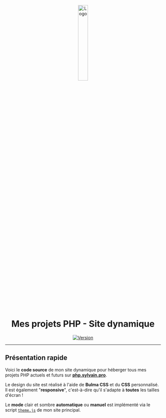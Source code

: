 <div align="center">
  <a href="https://php.sylvain.pro"><img src="https://php.sylvain.pro/assets/images/logo.png" alt="Logo" width="25%" height="auto"/></a>

  # Mes projets PHP - Site dynamique
  [![Version](https://custom-icon-badges.demolab.com/badge/Version%20:-v1.0.7-6479ee?logo=php.sylvain.pro&labelColor=23272A)](https://github.com/20syldev/php/releases/latest)
</div>

---

## Présentation rapide
Voici le **code source** de mon site dynamique pour héberger tous mes projets PHP actuels et futurs sur **[php.sylvain.pro](https://php.sylvain.pro)**.  

Le design du site est réalisé à l'aide de **Bulma CSS** et du **CSS** personnalisé. Il est également "**responsive**", c'est-à-dire qu'il s'adapte à **toutes** les tailles d'écran !

Le **mode** clair et sombre **automatique** ou **manuel** est implémenté via le script [`theme.js`](https://sylvain.pro/assets/js/theme.js) de mon site principal.
